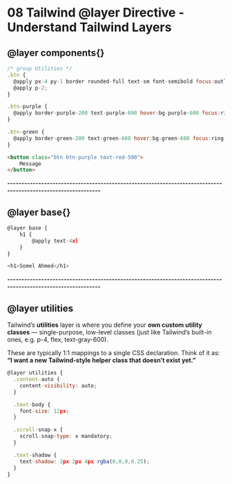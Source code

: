 # 08 Tailwind @layer Directive - Understand Tailwind Layers
## @layer components{}
```javascript
/* group Utilities */
.btn {
  @apply px-4 py-1 border rounded-full text-sm font-semibold focus:outline-none focus:ring-2 focus:ring-offset-2 hover:text-white hover:border-transparent dark:focus:ring-offset-gray-800 dark:focus:border-transparent;
  @apply p-2;
}

.btn-purple {
  @apply border-purple-200 text-purple-600 hover:bg-purple-600 focus:ring-purple-600 dark:text-purple-400;
}

.btn-green {
  @apply border-green-200 text-green-600 hover:bg-green-600 focus:ring-green-600 dark:text-green-400;
}
```
```html
<button class="btn btn-purple text-red-500">
    Message
</button>
```

**-------------------------------------------------------------------------------------------------------------**

## @layer base{}
```javascript
@layer base {
    h1 {
        @apply text-4xl
    }
}
```
```bash
<h1>Somel Ahmed</h1>
```

**-------------------------------------------------------------------------------------------------------------**

## @layer utilities
Tailwind’s **utilities** layer is where you define your **own custom utility classes** — single-purpose, low-level classes (just like Tailwind’s built-in ones, e.g. p-4, flex, text-gray-600).

These are typically 1:1 mappings to a single CSS declaration.
Think of it as: **“I want a new Tailwind-style helper class that doesn’t exist yet.”**
```javascript
@layer utilities {
  .content-auto {
    content-visibility: auto;
  }

  .text-body {
    font-size: 12px;
  }

  .scroll-snap-x {
    scroll-snap-type: x mandatory;
  }

  .text-shadow {
    text-shadow: 2px 2px 4px rgba(0,0,0,0.25);
  }
}
```